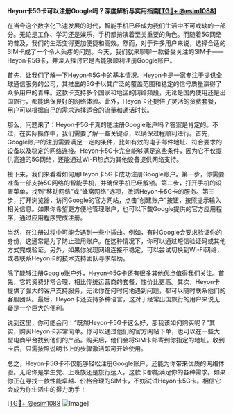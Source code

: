 **Heyon卡5G卡可以注册Google吗？深度解析与实用指南[[TG💪+ @esim1088](https://t.me/s/esim1088)]**

在当今这个数字化飞速发展的时代，智能手机已经成为我们生活中不可或缺的一部分。无论是工作、学习还是娱乐，手机都扮演着至关重要的角色。而随着5G网络的普及，我们的生活变得更加便捷和高效。然而，对于许多用户来说，选择合适的SIM卡成了一个令人头疼的问题。今天，我们就来聊聊一款备受关注的SIM卡——Heyon卡5G卡，并深入探讨它是否能够顺利注册Google账户。

首先，让我们了解一下Heyon卡5G卡的基本情况。Heyon卡是一家专注于提供全球通信服务的公司，其推出的5G卡以其广泛的覆盖范围和稳定的信号质量赢得了众多用户的青睐。这款卡支持多个国家和地区的网络频段，无论是国内使用还是出国旅行，都能确保良好的网络体验。此外，Heyon卡还提供了灵活的资费套餐，用户可以根据自己的需求选择适合的流量和通话时长。

那么，问题来了：Heyon卡5G卡真的能注册Google账户吗？答案是肯定的。不过，在实际操作中，我们需要了解一些关键点，以确保过程顺利进行。首先，Google账户的注册需要满足一定的条件，比如有效的电子邮件地址、符合要求的设备以及稳定的网络连接。Heyon卡5G卡完全能够满足这些条件，因为它不仅提供高速的5G网络，还能通过Wi-Fi热点为其他设备提供网络支持。

接下来，我们来看看如何用Heyon卡5G卡成功注册Google账户。第一步，你需要准备一部支持5G网络的智能手机，并确保手机已经解锁。第二步，打开手机的设置菜单，找到“移动网络”或“蜂窝网络”选项，激活Heyon卡5G卡的服务。第三步，打开浏览器，访问Google的官方网站，点击“创建账户”按钮，按照提示输入相关信息。如果你希望更方便地管理账户，也可以下载Google提供的官方应用程序，通过应用程序完成注册。

当然，在注册过程中可能会遇到一些小插曲。例如，有时Google会要求验证你的身份，这通常是为了防止滥用账户。在这种情况下，你可以通过短信验证码或其他方式完成验证。另外，如果你发现网络连接不稳定，可以尝试切换到Wi-Fi网络，或者联系Heyon卡的技术支持团队寻求帮助。

除了能够注册Google账户外，Heyon卡5G卡还有很多其他优点值得我们关注。首先，它的资费非常合理，相比传统运营商的套餐，性价比更高。其次，Heyon卡提供了强大的客户支持服务，无论你在何时何地遇到问题，都可以随时联系他们的客服团队。最后，Heyon卡还支持多种语言，这对于经常出国旅行的用户来说无疑是一个巨大的便利。

说到这里，你可能会问：“既然Heyon卡5G卡这么好，那我该如何购买呢？”其实，购买Heyon卡非常简单。你可以通过他们的官方网站下单，也可以在一些大型电商平台找到他们的产品。购买后，他们会将SIM卡邮寄到你指定的地址。收到卡后，只需按照说明书上的步骤激活即可开始使用。

总之，Heyon卡5G卡不仅能够轻松注册Google账户，还能为你带来优质的网络体验。无论你是学生党、上班族还是旅行达人，这款卡都能满足你的各种需求。如果你正在寻找一款性能卓越、价格合理的SIM卡，不妨试试Heyon卡5G卡。相信它会成为你生活中的得力助手！

[[TG💪+ @esim1088](https://t.me/s/esim1088) ![Image](https://i.postimg.cc/4NQfJmqS/Snipaste-2025-05-13-00-14-12.png)]